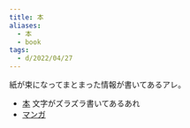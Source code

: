 ```yaml
---
title: 本
aliases:
  - 本
  - book
tags:
  - d/2022/04/27
---
```





紙が束になってまとまった情報が書いてあるアレ。

- [本](index.md) 文字がズラズラ書いてあるあれ
- [マンガ](comic/index.md)